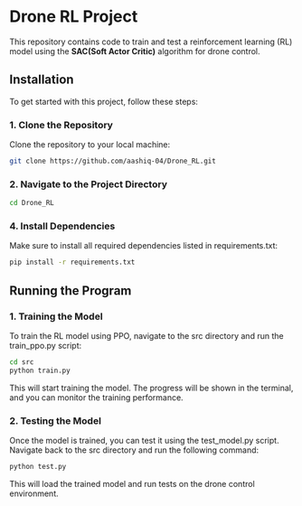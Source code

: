 # Drone RL Project

This repository contains code to train and test a reinforcement learning (RL) model using the **SAC(Soft Actor Critic)** algorithm for drone control.

## Installation

To get started with this project, follow these steps:

### 1. Clone the Repository

Clone the repository to your local machine:

```bash
git clone https://github.com/aashiq-04/Drone_RL.git
```

### 2. Navigate to the Project Directory

```bash
cd Drone_RL
```

### 4. Install Dependencies

Make sure to install all required dependencies listed in requirements.txt:

```bash
pip install -r requirements.txt
```

## Running the Program

### 1. Training the Model

To train the RL model using PPO, navigate to the src directory and run the train_ppo.py script:

```bash
cd src
python train.py
```

This will start training the model. The progress will be shown in the terminal, and you can monitor the training performance.

### 2. Testing the Model

Once the model is trained, you can test it using the test_model.py script. Navigate back to the src directory and run the following command:

```bash
python test.py
```

This will load the trained model and run tests on the drone control environment.
